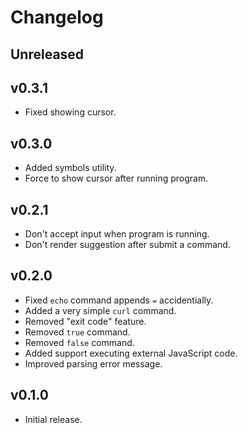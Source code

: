 # Changelog

## Unreleased

## v0.3.1

- Fixed showing cursor.

## v0.3.0

- Added symbols utility.
- Force to show cursor after running program.

## v0.2.1

- Don't accept input when program is running.
- Don't render suggestion after submit a command.

## v0.2.0

- Fixed `echo` command appends `=` accidentially.
- Added a very simple `curl` command.
- Removed "exit code" feature.
- Removed `true` command.
- Removed `false` command.
- Added support executing external JavaScript code.
- Improved parsing error message.

## v0.1.0

- Initial release.
